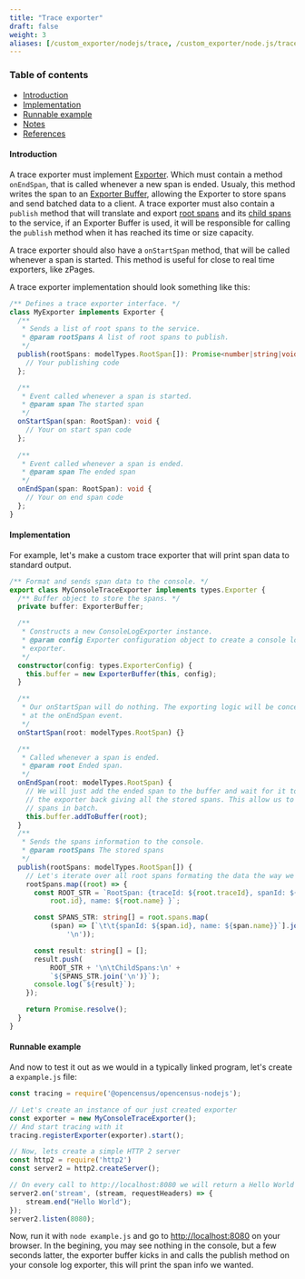 ```yaml
---
title: "Trace exporter"
draft: false
weight: 3
aliases: [/custom_exporter/nodejs/trace, /custom_exporter/node.js/trace, /guides/exporters/custom-exporter/nodejs/trace, /guides/exporters/custom-exporter/node.js/trace]
---
```


### Table of contents
- [Introduction](#introduction)
- [Implementation](#implementation)
- [Runnable example](#runnable-example)
- [Notes](#notes)
- [References](#references)

#### Introduction
A trace exporter must implement [Exporter](https://github.com/census-instrumentation/opencensus-node/blob/master/packages/opencensus-core/src/exporters/types.ts). Which must contain a method `onEndSpan`, that is called whenever a new span is ended. Usualy, this method writes the span to an [Exporter Buffer](https://github.com/census-instrumentation/opencensus-node/blob/master/packages/opencensus-core/src/exporters/exporter-buffer.ts#L26), allowing the Exporter to store spans and send batched data to a client. A trace exporter must also contain a `publish` method that will translate and export [root spans](https://github.com/census-instrumentation/opencensus-node/blob/master/packages/opencensus-core/src/trace/model/types.ts#L206) and its [child spans](https://github.com/census-instrumentation/opencensus-node/blob/master/packages/opencensus-core/src/trace/model/types.ts#L94) to the service, if an Exporter Buffer is used, it will be responsible for calling the `publish` method when it has reached its time or size capacity.

A trace exporter should also have a `onStartSpan` method, that will be called whenever a span is started. This method is useful for close to real time exporters, like zPages.

A trace exporter implementation should look something like this:

```typescript
/** Defines a trace exporter interface. */
class MyExporter implements Exporter {
  /**
   * Sends a list of root spans to the service.
   * @param rootSpans A list of root spans to publish.
   */
  publish(rootSpans: modelTypes.RootSpan[]): Promise<number|string|void> {
	// Your publishing code
  };

  /**
   * Event called whenever a span is started.
   * @param span The started span
   */
  onStartSpan(span: RootSpan): void {
	// Your on start span code
  };
  
  /**
   * Event called whenever a span is ended.
   * @param span The ended span
   */
  onEndSpan(span: RootSpan): void {
	// Your on end span code
  };
}
```

#### Implementation

For example, let's make a custom trace exporter that will print span data to standard output.

```typescript
/** Format and sends span data to the console. */
export class MyConsoleTraceExporter implements types.Exporter {
  /** Buffer object to store the spans. */
  private buffer: ExporterBuffer;

  /**
   * Constructs a new ConsoleLogExporter instance.
   * @param config Exporter configuration object to create a console log
   * exporter.
   */
  constructor(config: types.ExporterConfig) {
    this.buffer = new ExporterBuffer(this, config);
  }

  /** 
   * Our onStartSpan will do nothing. The exporting logic will be concentraded
   * at the onEndSpan event.
   */
  onStartSpan(root: modelTypes.RootSpan) {}

  /**
   * Called whenever a span is ended.
   * @param root Ended span.
   */
  onEndSpan(root: modelTypes.RootSpan) {
	// We will just add the ended span to the buffer and wait for it to call
	// the exporter back giving all the stored spans. This allow us to print
	// spans in batch.
    this.buffer.addToBuffer(root);
  }
  /**
   * Sends the spans information to the console.
   * @param rootSpans The stored spans
   */
  publish(rootSpans: modelTypes.RootSpan[]) {
	// Let's iterate over all root spans formating the data the way we want
    rootSpans.map((root) => {
      const ROOT_STR = `RootSpan: {traceId: ${root.traceId}, spanId: ${
          root.id}, name: ${root.name} }`;

      const SPANS_STR: string[] = root.spans.map(
          (span) => [`\t\t{spanId: ${span.id}, name: ${span.name}}`].join(
              '\n'));

      const result: string[] = [];
      result.push(
          ROOT_STR + '\n\tChildSpans:\n' +
          `${SPANS_STR.join('\n')}`);
      console.log(`${result}`);
    });

    return Promise.resolve();
  }
}
```

#### Runnable example

And now to test it out as we would in a typically linked program, let's create a `expample.js` file:

```javascript
const tracing = require('@opencensus/opencensus-nodejs');

// Let's create an instance of our just created exporter
const exporter = new MyConsoleTraceExporter();
// And start tracing with it
tracing.registerExporter(exporter).start();

// Now, lets create a simple HTTP 2 server
const http2 = require('http2')
const server2 = http2.createServer();

// On every call to http://localhost:8080 we will return a Hello World message
server2.on('stream', (stream, requestHeaders) => {
    stream.end("Hello World");
});
server2.listen(8080);
```

Now, run it with `node example.js` and go to [http://localhost:8080](http://localhost:8080) on your browser. In the begining, you may see nothing in the console, but a few seconds latter, the exporter buffer kicks in and calls the publish method on your console log exporter, this will print the span info we wanted.

